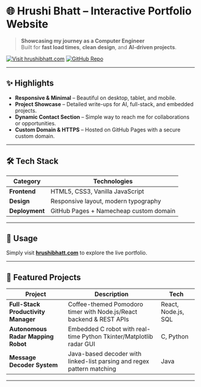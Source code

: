 # 🌐 Hrushi Bhatt – Interactive Portfolio Website

> **Showcasing my journey as a Computer Engineer**  
> Built for **fast load times**, **clean design**, and **AI-driven projects**.

[![Visit hrushibhatt.com](https://img.shields.io/badge/Visit-hrushibhatt.com-brightgreen?style=for-the-badge)](https://hrushibhatt.com)
[![GitHub Repo](https://img.shields.io/badge/View_Code-black?style=for-the-badge&logo=github)](https://github.com/HrushiBhatt/Personal-Website)

---

## ✨ Highlights
- **Responsive & Minimal** – Beautiful on desktop, tablet, and mobile.
- **Project Showcase** – Detailed write-ups for AI, full-stack, and embedded projects.
- **Dynamic Contact Section** – Simple way to reach me for collaborations or opportunities.
- **Custom Domain & HTTPS** – Hosted on GitHub Pages with a secure custom domain.

---

## 🛠️ Tech Stack
| Category | Technologies |
|----------|-------------|
| **Frontend** | HTML5, CSS3, Vanilla JavaScript |
| **Design** | Responsive layout, modern typography |
| **Deployment** | GitHub Pages + Namecheap custom domain |

---

## 🚀 Usage
Simply visit **[hrushibhatt.com](https://hrushibhatt.com)** to explore the live portfolio.

---

## 🌟 Featured Projects
| Project | Description | Tech |
|---------|------------|------|
| **Full-Stack Productivity Manager** | Coffee-themed Pomodoro timer with Node.js/React backend & REST APIs | React, Node.js, SQL |
| **Autonomous Radar Mapping Robot** | Embedded C robot with real-time Python Tkinter/Matplotlib radar GUI | C, Python |
| **Message Decoder System** | Java-based decoder with linked-list parsing and regex pattern matching | Java |

---

